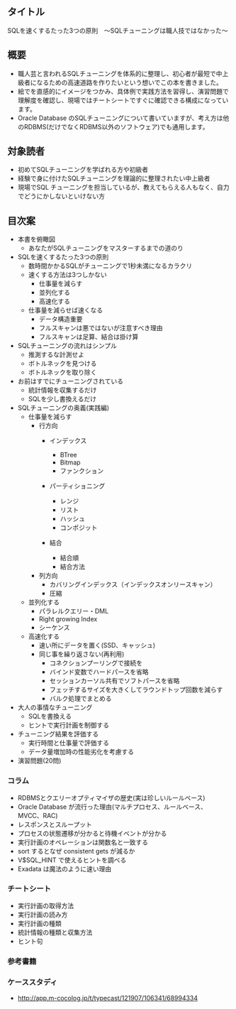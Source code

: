 ## タイトル
SQLを速くするたった3つの原則　～SQLチューニングは職人技ではなかった～

## 概要
- 職人芸と言われるSQLチューニングを体系的に整理し、初心者が最短で中上級者になるための高速道路を作りたいという想いでこの本を書きました。
- 絵でを直感的にイメージをつかみ、具体例で実践方法を習得し、演習問題で理解度を確認し、現場ではチートシートですぐに確認できる構成になっています。
- Oracle Database のSQLチューニングについて書いていますが、考え方は他のRDBMS(だけでなくRDBMS以外のソフトウェア)でも通用します。

## 対象読者
- 初めてSQLチューニングを学ばれる方や初級者
- 経験で身に付けたSQLチューニングを理論的に整理されたい中上級者
- 現場でSQL チューニングを担当しているが、教えてもらえる人もなく、自力でどうにかしないといけない方

## 目次案
- 本書を俯瞰図
	- あなたがSQLチューニングをマスターするまでの道のり
- SQLを速くするたった3つの原則
	- 数時間かかるSQLがチューニングで1秒未満になるカラクリ
	- 速くする方法は3つしかない
		- 仕事量を減らす
		- 並列化する
		- 高速化する
	- 仕事量を減らせば速くなる
		- データ構造重要
		- フルスキャンは悪ではないが注意すべき理由
		- フルスキャンは足算、結合は掛け算
- SQLチューニングの流れはシンプル
	- 推測するな計測せよ
	- ボトルネックを見つける
	- ボトルネックを取り除く
- お前はすでにチューニングされている
	- 統計情報を収集するだけ
	- SQLを少し書換えるだけ
- SQLチューニングの奥義(実践編)
	- 仕事量を減らす
		- 行方向
			- インデックス
				- BTree
				- Bitmap
				- ファンクション
			- パーティショニング
				- レンジ
				- リスト
				- ハッシュ
				- コンポジット

			- 結合
				- 結合順
				- 結合方法
		- 列方向
			- カバリングインデックス（インデックスオンリースキャン）
			- 圧縮
	- 並列化する
		- パラレルクエリー・DML
		- Right growing Index
		- シーケンス
	- 高速化する
		- 速い所にデータを置く(SSD、キャッシュ)
		- 同じ事を繰り返さない(再利用)
			- コネクションプーリングで接続を
			- バインド変数でハードパースを省略
			- セッションカーソル共有でソフトパースを省略
			- フェッチするサイズを大きくしてラウンドトップ回数を減らす
			- バルク処理でまとめる
- 大人の事情なチューニング
	- SQLを書換える
	- ヒントで実行計画を制御する
- チューニング結果を評価する
	- 実行時間と仕事量で評価する
	- データ量増加時の性能劣化を考慮する
- 演習問題(20問)

### コラム
- RDBMSとクエリーオプティマイザの歴史(実は珍しいルールベース)
- Oracle Database が流行った理由(マルチプロセス、ルールベース、MVCC、RAC)
- レスポンスとスループット
- プロセスの状態遷移が分かると待機イベントが分かる
- 実行計画のオペレーションは関数名と一致する
- sort するとなぜ consistent gets が減るか
- V$SQL_HINT で使えるヒントを調べる
- Exadata は魔法のように速い理由

### チートシート
- 実行計画の取得方法
- 実行計画の読み方
- 実行計画の種類
- 統計情報の種類と収集方法
- ヒント句


### 参考書籍

### ケーススタディ
- <http://app.m-cocolog.jp/t/typecast/121907/106341/68994334>
